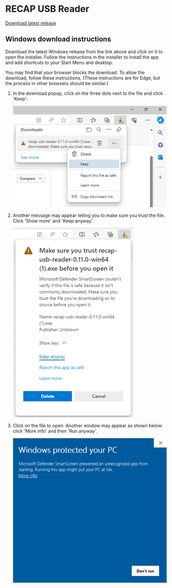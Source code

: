 # RECAP USB Reader

[Download latest release](https://github.com/harrymander/recapctl-releases/releases/latest)

## Windows download instructions

Download the latest Windows release from the link above and click on it to open
the installer. Follow the instructions in the installer to install the app
and add shortcuts to your Start Menu and desktop.

You may find that your browser blocks the download. To allow the download,
follow these instructions. (These instructions are for Edge, but the process in
other browsers should be similar.)

1. In the download popup, click on the three dots next to the file and click
   'Keep':

   ![Edge keep download screenshot](screenshots/edge-download-keep.png)

2. Another message may appear telling you to make sure you trust the file. Click
   'Show more' and 'Keep anyway'.

   ![Edge keep anyway screenshot](screenshots/edge-download-keep-anyway.png)

3. Click on the file to open. Another window may appear as shown below: click
   'More info' and then 'Run anyway'.

   ![Smartscreen screenshot](screenshots/smartscreen.png)
